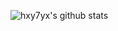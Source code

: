 ![hxy7yx's github stats](https://github-readme-stats.vercel.app/api?username=hxy7yx&show_icons=true)
